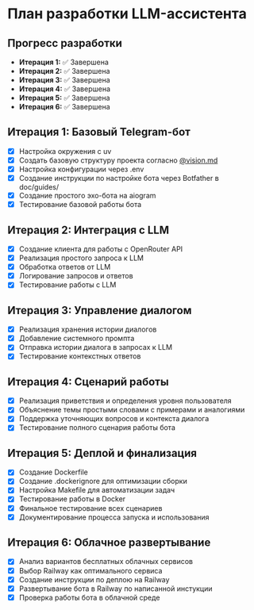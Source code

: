 # План разработки LLM-ассистента

## Прогресс разработки
- **Итерация 1:** ✅ Завершена
- **Итерация 2:** ✅ Завершена
- **Итерация 3:** ✅ Завершена
- **Итерация 4:** ✅ Завершена
- **Итерация 5:** ✅ Завершена
- **Итерация 6:** ✅ Завершена

## Итерация 1: Базовый Telegram-бот
- [x] Настройка окружения с uv
- [x] Создать базовую структуру проекта согласно [@vision.md](vision.md)
- [x] Настройка конфигурации через .env
- [x] Создание инструкции по настройке бота через Botfather в doc/guides/
- [x] Создание простого эхо-бота на aiogram
- [x] Тестирование базовой работы бота

## Итерация 2: Интеграция с LLM
- [x] Создание клиента для работы с OpenRouter API
- [x] Реализация простого запроса к LLM
- [x] Обработка ответов от LLM
- [x] Логирование запросов и ответов
- [x] Тестирование работы с LLM

## Итерация 3: Управление диалогом
- [x] Реализация хранения истории диалогов
- [x] Добавление системного промпта
- [x] Отправка истории диалога в запросах к LLM
- [x] Тестирование контекстных ответов

## Итерация 4: Сценарий работы
- [x] Реализация приветствия и определения уровня пользователя
- [x] Объяснение темы простыми словами с примерами и аналогиями
- [x] Поддержка уточняющих вопросов и контекста диалога
- [x] Тестирование полного сценария работы бота

## Итерация 5: Деплой и финализация
- [x] Создание Dockerfile
- [x] Создание .dockerignore для оптимизации сборки
- [x] Настройка Makefile для автоматизации задач
- [x] Тестирование работы в Docker
- [x] Финальное тестирование всех сценариев
- [x] Документирование процесса запуска и использования

## Итерация 6: Облачное развертывание
- [x] Анализ вариантов бесплатных облачных сервисов
- [x] Выбор Railway как оптимального сервиса
- [x] Создание инструкции по деплою на Railway
- [x] Развертывание бота в Railway по написанной инстукции 
- [x] Проверка работы бота в облачной среде
